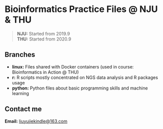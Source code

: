 # Bioinformatics Practice Files @ NJU & THU

> **NJU:** Started from 2019.9  
> **THU:** Started from 2020.9

## Branches

- **linux:** Files shared with Docker containers (used in course: Bioinformatics in Action @ THU)
- **r:** R scripts mostly concentrated on NGS data analysis and R packages usage
- **python:** Python files about basic programming skills and machine learning

## Contact me

**Email:** liuyujiekindle@163.com
